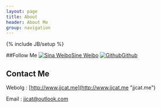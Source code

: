 ```yaml
---
layout: page
title: About
header: About Me
group: navigation
---
```

{% include JB/setup %}

##Follow Me
[![Sina Weibo](image/About/weibo.ico "Sina Weibo")](http://weibo.com/jiejieup)[Sine Weibo](http://weibo.com/jiejieup)
[![Github](image/About/github.ico "Github")](http://github.com/jjcat)[Github](http://github.com/jjcat)

## Contact Me
Webolg
:	[http://www.jjcat.me](http://www.jjcat.me "jjcat.me")

Email
:	jjcat@outlook.com












